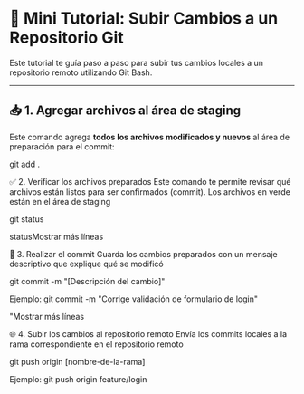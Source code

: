 # 🚀 Mini Tutorial: Subir Cambios a un Repositorio Git

Este tutorial te guía paso a paso para subir tus cambios locales a un repositorio remoto utilizando Git Bash.

---

## 📥 1. Agregar archivos al área de staging

Este comando agrega **todos los archivos modificados y nuevos** al área de preparación para el commit:


git add .

✅ 2. Verificar los archivos preparados
Este comando te permite revisar qué archivos están listos para ser confirmados (commit). Los archivos en verde están en el área de staging

git status

statusMostrar más líneas

📝 3. Realizar el commit
Guarda los cambios preparados con un mensaje descriptivo que explique qué se modificó


git commit -m "[Descripción del cambio]"

Ejemplo:
git commit -m "Corrige validación de formulario de login"

"Mostrar más líneas

🌐 4. Subir los cambios al repositorio remoto
Envía los commits locales a la rama correspondiente en el repositorio remoto

git push origin [nombre-de-la-rama]

Ejemplo:
git push origin feature/login
